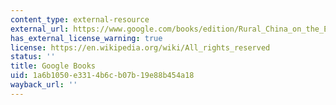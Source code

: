 ```yaml
---
content_type: external-resource
external_url: https://www.google.com/books/edition/Rural_China_on_the_Eve_of_Revolution/xo4ODgAAQBAJ?hl=en&gbpv=1
has_external_license_warning: true
license: https://en.wikipedia.org/wiki/All_rights_reserved
status: ''
title: Google Books
uid: 1a6b1050-e331-4b6c-b07b-19e88b454a18
wayback_url: ''
---
```

